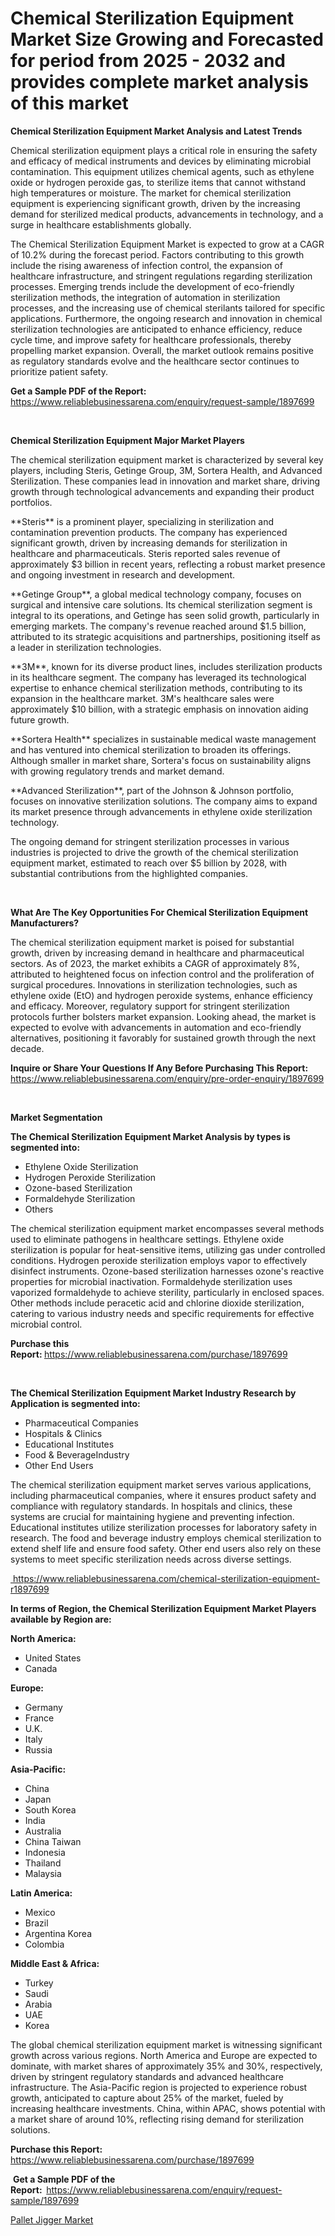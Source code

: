 <p><h1>Chemical Sterilization Equipment Market Size Growing and Forecasted for period from 2025 - 2032 and provides complete market analysis of this market</h1></p><p><strong>Chemical Sterilization Equipment Market Analysis and Latest Trends</strong></p>
<p><p>Chemical sterilization equipment plays a critical role in ensuring the safety and efficacy of medical instruments and devices by eliminating microbial contamination. This equipment utilizes chemical agents, such as ethylene oxide or hydrogen peroxide gas, to sterilize items that cannot withstand high temperatures or moisture. The market for chemical sterilization equipment is experiencing significant growth, driven by the increasing demand for sterilized medical products, advancements in technology, and a surge in healthcare establishments globally.</p><p>The Chemical Sterilization Equipment Market is expected to grow at a CAGR of 10.2% during the forecast period. Factors contributing to this growth include the rising awareness of infection control, the expansion of healthcare infrastructure, and stringent regulations regarding sterilization processes. Emerging trends include the development of eco-friendly sterilization methods, the integration of automation in sterilization processes, and the increasing use of chemical sterilants tailored for specific applications. Furthermore, the ongoing research and innovation in chemical sterilization technologies are anticipated to enhance efficiency, reduce cycle time, and improve safety for healthcare professionals, thereby propelling market expansion. Overall, the market outlook remains positive as regulatory standards evolve and the healthcare sector continues to prioritize patient safety.</p></p>
<p><strong>Get a Sample PDF of the Report:&nbsp;</strong> <a href="https://www.reliablebusinessarena.com/enquiry/request-sample/1897699?utm_campaign=2279&utm_medium=2&utm_source=Github&utm_content=ia&utm_term=16022025&utm_id=chemical-sterilization-equipment">https://www.reliablebusinessarena.com/enquiry/request-sample/1897699</a></p>
<p>&nbsp;</p>
<p><strong>Chemical Sterilization Equipment Major Market Players</strong></p>
<p><p>The chemical sterilization equipment market is characterized by several key players, including Steris, Getinge Group, 3M, Sortera Health, and Advanced Sterilization. These companies lead in innovation and market share, driving growth through technological advancements and expanding their product portfolios.</p><p>**Steris** is a prominent player, specializing in sterilization and contamination prevention products. The company has experienced significant growth, driven by increasing demands for sterilization in healthcare and pharmaceuticals. Steris reported sales revenue of approximately $3 billion in recent years, reflecting a robust market presence and ongoing investment in research and development.</p><p>**Getinge Group**, a global medical technology company, focuses on surgical and intensive care solutions. Its chemical sterilization segment is integral to its operations, and Getinge has seen solid growth, particularly in emerging markets. The company's revenue reached around $1.5 billion, attributed to its strategic acquisitions and partnerships, positioning itself as a leader in sterilization technologies.</p><p>**3M**, known for its diverse product lines, includes sterilization products in its healthcare segment. The company has leveraged its technological expertise to enhance chemical sterilization methods, contributing to its expansion in the healthcare market. 3M's healthcare sales were approximately $10 billion, with a strategic emphasis on innovation aiding future growth.</p><p>**Sortera Health** specializes in sustainable medical waste management and has ventured into chemical sterilization to broaden its offerings. Although smaller in market share, Sortera's focus on sustainability aligns with growing regulatory trends and market demand.</p><p>**Advanced Sterilization**, part of the Johnson & Johnson portfolio, focuses on innovative sterilization solutions. The company aims to expand its market presence through advancements in ethylene oxide sterilization technology.</p><p>The ongoing demand for stringent sterilization processes in various industries is projected to drive the growth of the chemical sterilization equipment market, estimated to reach over $5 billion by 2028, with substantial contributions from the highlighted companies.</p></p>
<p>&nbsp;</p>
<p><strong>What Are The Key Opportunities For Chemical Sterilization Equipment Manufacturers?</strong></p>
<p><p>The chemical sterilization equipment market is poised for substantial growth, driven by increasing demand in healthcare and pharmaceutical sectors. As of 2023, the market exhibits a CAGR of approximately 8%, attributed to heightened focus on infection control and the proliferation of surgical procedures. Innovations in sterilization technologies, such as ethylene oxide (EtO) and hydrogen peroxide systems, enhance efficiency and efficacy. Moreover, regulatory support for stringent sterilization protocols further bolsters market expansion. Looking ahead, the market is expected to evolve with advancements in automation and eco-friendly alternatives, positioning it favorably for sustained growth through the next decade.</p></p>
<p><strong>Inquire or Share Your Questions If Any Before Purchasing This Report:</strong> <a href="https://www.reliablebusinessarena.com/enquiry/pre-order-enquiry/1897699?utm_campaign=2279&utm_medium=2&utm_source=Github&utm_content=ia&utm_term=16022025&utm_id=chemical-sterilization-equipment">https://www.reliablebusinessarena.com/enquiry/pre-order-enquiry/1897699</a></p>
<p>&nbsp;</p>
<p><strong>Market Segmentation</strong></p>
<p><strong>The Chemical Sterilization Equipment Market Analysis by types is segmented into:</strong></p>
<p><ul><li>Ethylene Oxide Sterilization</li><li>Hydrogen Peroxide Sterilization</li><li>Ozone-based Sterilization</li><li>Formaldehyde Sterilization</li><li>Others</li></ul></p>
<p><p>The chemical sterilization equipment market encompasses several methods used to eliminate pathogens in healthcare settings. Ethylene oxide sterilization is popular for heat-sensitive items, utilizing gas under controlled conditions. Hydrogen peroxide sterilization employs vapor to effectively disinfect instruments. Ozone-based sterilization harnesses ozone's reactive properties for microbial inactivation. Formaldehyde sterilization uses vaporized formaldehyde to achieve sterility, particularly in enclosed spaces. Other methods include peracetic acid and chlorine dioxide sterilization, catering to various industry needs and specific requirements for effective microbial control.</p></p>
<p><strong>Purchase this Report:&nbsp;</strong><a href="https://www.reliablebusinessarena.com/purchase/1897699?utm_campaign=2279&utm_medium=2&utm_source=Github&utm_content=ia&utm_term=16022025&utm_id=chemical-sterilization-equipment">https://www.reliablebusinessarena.com/purchase/1897699</a></p>
<p>&nbsp;</p>
<p><strong>The Chemical Sterilization Equipment Market Industry Research by Application is segmented into:</strong></p>
<p><ul><li>Pharmaceutical Companies</li><li>Hospitals & Clinics</li><li>Educational Institutes</li><li>Food & BeverageIndustry</li><li>Other End Users</li></ul></p>
<p><p>The chemical sterilization equipment market serves various applications, including pharmaceutical companies, where it ensures product safety and compliance with regulatory standards. In hospitals and clinics, these systems are crucial for maintaining hygiene and preventing infection. Educational institutes utilize sterilization processes for laboratory safety in research. The food and beverage industry employs chemical sterilization to extend shelf life and ensure food safety. Other end users also rely on these systems to meet specific sterilization needs across diverse settings.</p></p>
<p><a href="https://www.reliablebusinessarena.com/chemical-sterilization-equipment-r1897699?utm_campaign=2279&utm_medium=2&utm_source=Github&utm_content=ia&utm_term=16022025&utm_id=chemical-sterilization-equipment">&nbsp;https://www.reliablebusinessarena.com/chemical-sterilization-equipment-r1897699</a></p>
<p><strong>In terms of Region, the Chemical Sterilization Equipment Market Players available by Region are:</strong></p>
<p>
    <p> <strong> North America: </strong>
        <ul>
            <li>United States</li>
            <li>Canada</li>
        </ul>
        </p> 
    <p> <strong> Europe: </strong>
        <ul>
            <li>Germany</li>
            <li>France</li>
            <li>U.K.</li>
            <li>Italy</li>
            <li>Russia</li>
        </ul>
        </p> 
    <p> <strong> Asia-Pacific: </strong>
        <ul>
            <li>China</li>
            <li>Japan</li>
            <li>South Korea</li>
            <li>India</li>
            <li>Australia</li>
            <li>China Taiwan</li>
            <li>Indonesia</li>
            <li>Thailand</li>
            <li>Malaysia</li>
        </ul>
        </p> 
    <p> <strong> Latin America: </strong>
        <ul>
            <li>Mexico</li>
            <li>Brazil</li>
            <li>Argentina Korea</li>
            <li>Colombia</li>
        </ul>
        </p> 
    <p> <strong> Middle East & Africa: </strong>
        <ul>
            <li>Turkey</li>
            <li>Saudi</li>
            <li>Arabia</li>
            <li>UAE</li>
            <li>Korea</li>
        </ul>
    </p>
    </p>
<p><p>The global chemical sterilization equipment market is witnessing significant growth across various regions. North America and Europe are expected to dominate, with market shares of approximately 35% and 30%, respectively, driven by stringent regulatory standards and advanced healthcare infrastructure. The Asia-Pacific region is projected to experience robust growth, anticipated to capture about 25% of the market, fueled by increasing healthcare investments. China, within APAC, shows potential with a market share of around 10%, reflecting rising demand for sterilization solutions.</p></p>
<p><strong>Purchase this Report: </strong><a href="https://www.reliablebusinessarena.com/purchase/1897699?utm_campaign=2279&utm_medium=2&utm_source=Github&utm_content=ia&utm_term=16022025&utm_id=chemical-sterilization-equipment">https://www.reliablebusinessarena.com/purchase/1897699</a></p>
<p>&nbsp;<strong>Get a Sample PDF of the Report:&nbsp;&nbsp;</strong><a href="https://www.reliablebusinessarena.com/enquiry/request-sample/1897699?utm_campaign=2279&utm_medium=2&utm_source=Github&utm_content=ia&utm_term=16022025&utm_id=chemical-sterilization-equipment">https://www.reliablebusinessarena.com/enquiry/request-sample/1897699</a></p>
<p><strong></strong></p>
<p><p><a href="https://github.com/mayabungard8092/Market-Research-Report-List-1/blob/main/pallet-jigger-market.md?utm_campaign=2279&utm_medium=2&utm_source=Github&utm_content=ia&utm_term=16022025&utm_id=chemical-sterilization-equipment">Pallet Jigger Market</a></p></p>